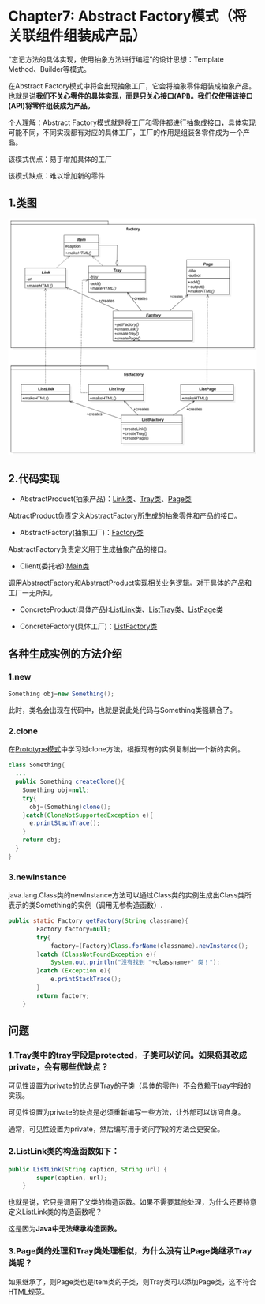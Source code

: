 # Chapter7: Abstract Factory模式（将关联组件组装成产品）

“忘记方法的具体实现，使用抽象方法进行编程”的设计思想：Template Method、Builder等模式。

在Abstract Factory模式中将会出现抽象工厂，它会将抽象零件组装成抽象产品。也就是说**我们不关心零件的具体实现，而是只关心接口(API)。我们仅使用该接口(API)将零件组装成为产品。**

个人理解：Abstract Factory模式就是将工厂和零件都进行抽象成接口，具体实现可能不同，不同实现都有对应的具体工厂，工厂的作用是组装各零件成为一个产品。

该模式优点：易于增加具体的工厂

该模式缺点：难以增加新的零件 

## 1.[类图](../uml_model/abstractFactory.mdj)
![AbstractFactory](../imgs/abstractFactory.svg)

## 2.代码实现
+ AbstractProduct(抽象产品)：[Link类](../src/cn/edu/seu/wh/abstractfactory/factory/Link.java)、[Tray类](../src/cn/edu/seu/wh/abstractfactory/factory/Tray.java)、[Page类](../src/cn/edu/seu/wh/abstractfactory/factory/Page.java)

AbtractProduct负责定义AbstractFactory所生成的抽象零件和产品的接口。

+ AbstractFactory(抽象工厂)：[Factory类](../src/cn/edu/seu/wh/abstractfactory/factory/Factory.java)

AbstractFactory负责定义用于生成抽象产品的接口。

+ Client(委托者):[Main类](../src/cn/edu/seu/wh/abstractfactory/Main.java)

调用AbstractFactory和AbstractProduct实现相关业务逻辑。对于具体的产品和工厂一无所知。

+ ConcreteProduct(具体产品):[ListLink类](../src/cn/edu/seu/wh/abstractfactory/listfactory/ListLink.java)、[ListTray类](../src/cn/edu/seu/wh/abstractfactory/listfactory/ListTray.java)、[ListPage类](../src/cn/edu/seu/wh/abstractfactory/listfactory/ListPage.java)

+ ConcreteFactory(具体工厂)：[ListFactory类](../src/cn/edu/seu/wh/abstractfactory/listfactory/ListFactory.java)


## 各种生成实例的方法介绍
### 1.new
```java
Something obj=new Something();
```
此时，类名会出现在代码中，也就是说此处代码与Something类强耦合了。

### 2.clone
在[Prototype模式](../content/6.builder.md)中学习过clone方法，根据现有的实例复制出一个新的实例。

```java
class Something{
  ...
  public Something createClone(){
    Something obj=null;
    try{
      obj=(Something)clone();
    }catch(CloneNotSupportedException e){
      e.printStachTrace();
    }
    return obj;
  }
}
```

### 3.newInstance
java.lang.Class类的newInstance方法可以通过Class类的实例生成出Class类所表示的类Something的实例（调用无参构造函数）.
```java
public static Factory getFactory(String classname){
        Factory factory=null;
        try{
            factory=(Factory)Class.forName(classname).newInstance();
        }catch (ClassNotFoundException e){
            System.out.println("没有找到 "+classname+" 类！");
        }catch (Exception e){
            e.printStackTrace();
        }
        return factory;
    }
```

## 问题
### 1.Tray类中的tray字段是protected，子类可以访问。如果将其改成private，会有哪些优缺点？

可见性设置为private的优点是Tray的子类（具体的零件）不会依赖于tray字段的实现。

可见性设置为private的缺点是必须重新编写一些方法，让外部可以访问自身。

通常，可见性设置为private，然后编写用于访问字段的方法会更安全。

### 2.ListLink类的构造函数如下：
```java
public ListLink(String caption, String url) {
        super(caption, url);
    }
```
也就是说，它只是调用了父类的构造函数。如果不需要其他处理，为什么还要特意定义ListLink类的构造函数呢？

这是因为**Java中无法继承构造函数。**

### 3.Page类的处理和Tray类处理相似，为什么没有让Page类继承Tray类呢？

如果继承了，则Page类也是Item类的子类，则Tray类可以添加Page类，这不符合HTML规范。